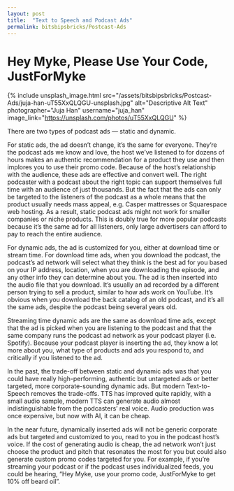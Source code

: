 ```yaml
---
layout: post
title:  "Text to Speech and Podcast Ads"
permalink: bitsbipsbricks/Postcast-Ads
---
```


# **Hey Myke, Please Use Your Code, JustForMyke**

{% include unsplash_image.html src="/assets/bitsbipsbricks/Postcast-Ads/juja-han-uT55XxQLQGU-unsplash.jpg" alt="Descriptive Alt Text" photographer="Juja Han" username="juja_han" image_link="https://unsplash.com/photos/uT55XxQLQGU" %}


There are two types of podcast ads — static and dynamic.

For static ads, the ad doesn’t change, it’s the same for everyone. They’re the podcast ads we know and love, the host we’ve listened to for dozens of hours makes an authentic recommendation for a product they use and then implores you to use their promo code. Because of the host’s relationship with the audience, these ads are effective and convert well. The right podcaster with a podcast about the right topic can support themselves full time with an audience of just thousands. But the fact that the ads can only be targeted to the listeners of the podcast as a whole means that the product usually needs mass appeal, e.g. Casper mattresses or Squarespace web hosting. As a result, static podcast ads might not work for smaller companies or niche products. This is doubly true for more popular podcasts because it’s the same ad for all listeners, only large advertisers can afford to pay to reach the entire audience.

For dynamic ads, the ad is customized for you, either at download time or stream time. For download time ads, when you download the podcast, the podcast’s ad network will select what they think is the best ad for you based on your IP address, location, when you are downloading the episode, and any other info they can determine about you. The ad is then inserted into the audio file that you download. It’s usually an ad recorded by a different person trying to sell a product, similar to how ads work on YouTube. It’s obvious when you download the back catalog of an old podcast, and it’s all the same ads, despite the podcast being several years old.

Streaming time dynamic ads are the same as download time ads, except that the ad is picked when you are listening to the podcast and that the same company runs the podcast ad network as your podcast player (i.e. Spotify). Because your podcast player is inserting the ad, they know a lot more about you, what type of products and ads you respond to, and critically if you listened to the ad.

In the past, the trade-off between static and dynamic ads was that you could have really high-performing, authentic but untargeted ads or better targeted, more corporate-sounding dynamic ads. But modern Text-to-Speech removes the trade-offs. TTS has improved quite rapidly, with a small audio sample, modern TTS can generate audio almost indistinguishable from the podcasters’ real voice. Audio production was once expensive, but now with AI, it can be cheap.

In the near future, dynamically inserted ads will not be generic corporate ads but targeted and customized to you, read to you in the podcast host’s voice. If the cost of generating audio is cheap, the ad network won’t just choose the product and pitch that resonates the most for you but could also generate custom promo codes targeted for you. For example, if you’re streaming your podcast or if the podcast uses individualized feeds, you could be hearing, “Hey Myke, use your promo code, JustForMyke to get 10% off beard oil”.